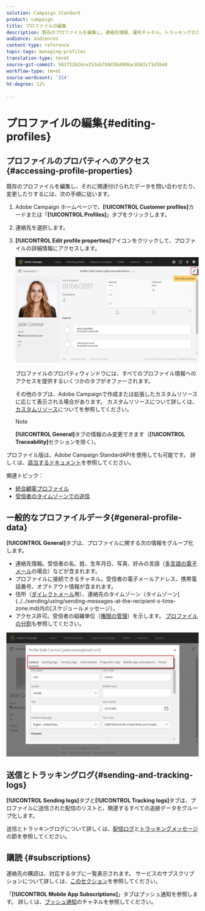 ```yaml
---
solution: Campaign Standard
product: campaign
title: プロファイルの編集
description: 既存のプロファイルを編集し、連絡先情報、優先チャネル、トラッキングログ、購読などにアクセスする方法を説明します。
audience: audiences
content-type: reference
topic-tags: managing-profiles
translation-type: tm+mt
source-git-commit: 501f52624ce253eb7b0d36d908ac8502cf1d3b48
workflow-type: tm+mt
source-wordcount: '314'
ht-degree: 12%

---
```



# プロファイルの編集{#editing-profiles}

## プロファイルのプロパティへのアクセス{#accessing-profile-properties}

既存のプロファイルを編集し、それに関連付けられたデータを問い合わせたり、変更したりするには、次の手順に従います。

1. Adobe Campaign ホームページで、**[!UICONTROL Customer profiles]**&#x200B;カードまたは「**[!UICONTROL Profiles]**」タブをクリックします。
1. 連絡先を選択します。
1. **[!UICONTROL Edit profile properties]**&#x200B;アイコンをクリックして、プロファイルの詳細情報にアクセスします。

   ![](assets/profile_creation2.png)

   プロファイルのプロパティウィンドウには、すべてのプロファイル情報へのアクセスを提供するいくつかのタブがオファーされます。

   その他のタブは、Adobe Campaignで作成または拡張したカスタムリソースに応じて表示される場合があります。 カスタムリソースについて詳しくは、[カスタムリソース](../../developing/using/data-model-concepts.md)についてを参照してください。

   >[!NOTE]
   >
   >**[!UICONTROL General]**&#x200B;タブの情報のみ変更できます（**[!UICONTROL Traceability]**&#x200B;セクションを除く）。

プロファイル版は、Adobe Campaign StandardAPIを使用しても可能です。 詳しくは、[該当するドキュメント](../../api/using/updating-profiles.md)を参照してください。

関連トピック：

* [統合顧客プロファイル](../../audiences/using/integrated-customer-profile.md)
* [受信者のタイムゾーンでの送信](../../sending/using/sending-messages-at-the-recipient-s-time-zone.md)

## 一般的なプロファイルデータ{#general-profile-data}

**[!UICONTROL General]**&#x200B;タブは、プロファイルに関する次の情報をグループ化します。

* 連絡先情報。受信者の名、姓、生年月日、写真、好みの言語（[多言語の電子メール](../../channels/using/creating-a-multilingual-email.md)の場合）などが含まれます。
* プロファイルに接続できるチャネル。受信者の電子メールアドレス、携帯電話番号、オプトアウト情報が含まれます。
* 住所（[ダイレクトメール](../../channels/using/about-direct-mail.md)用）、連絡先のタイムゾーン（タイムゾーン](../../sending/using/sending-messages-at-the-recipient-s-time-zone.md)内の[スケジュールメッセージ）。
* アクセス許可。受信者の組織単位（[権限の管理](../../administration/using/about-access-management.md)）を示します。 [プロファイルの分割](../../administration/using/organizational-units.md#partitioning-profiles)も参照してください。

![](assets/profile_creation4.png)

## 送信とトラッキングログ{#sending-and-tracking-logs}

**[!UICONTROL Sending logs]**&#x200B;タブと&#x200B;**[!UICONTROL Tracking logs]**&#x200B;タブは、プロファイルに送信された配信のリストと、関連するすべての追跡データをグループ化します。

送信とトラッキングログについて詳しくは、[配信ログ](../../sending/using/monitoring-a-delivery.md#delivery-logs)と[トラッキングメッセージ](../../sending/using/tracking-messages.md)の節を参照してください。

## 購読 {#subscriptions}

連絡先の購読は、対応するタブに一覧表示されます。 サービスのサブスクリプションについて詳しくは、[このセクション](../../audiences/using/about-subscriptions.md)を参照してください。

「**[!UICONTROL Mobile App Subscriptions]**」タブはプッシュ通知を参照します。 詳しくは、[プッシュ通知](../../channels/using/about-push-notifications.md)のチャネルを参照してください。
